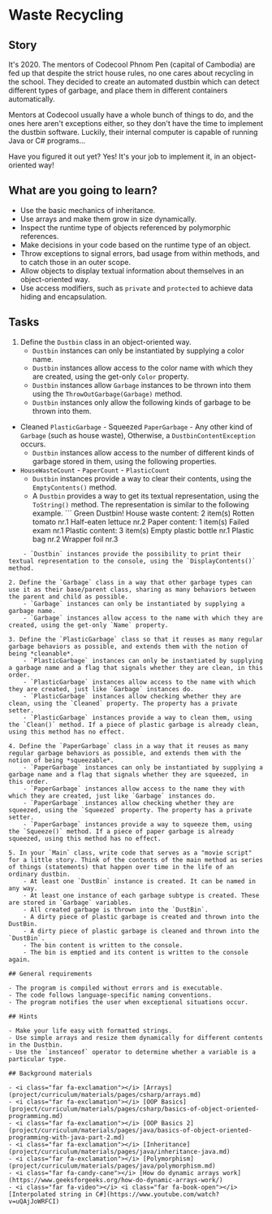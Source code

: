 # Waste Recycling

## Story

It's 2020.
The mentors of Codecool Phnom Pen (capital of Cambodia) are fed up that despite the strict house rules, no one cares about recycling in the school.
They decided to create an automated dustbin which can detect different types of garbage, and place them in different containers automatically.

Mentors at Codecool usually have a whole bunch of things to do, and the ones here aren't exceptions either, so they don't have the time to implement the dustbin software.
Luckily, their internal computer is capable of running Java or C# programs...

Have you figured it out yet?
Yes! It's your job to implement it, in an object-oriented way!

## What are you going to learn?

- Use the basic mechanics of inheritance.
- Use arrays and make them grow in size dynamically.
- Inspect the runtime type of objects referenced by polymorphic references.
- Make decisions in your code based on the runtime type of an object.
- Throw exceptions to signal errors, bad usage from within methods, and to catch those in an outer scope.
- Allow objects to display textual information about themselves in an object-oriented way.
- Use access modifiers, such as `private` and `protected` to achieve data hiding and encapsulation.

## Tasks

1. Define the `Dustbin` class in an object-oriented way.
    - `Dustbin` instances can only be instantiated by supplying a color name.
    - `Dustbin` instances allow access to the color name with which they are created, using the get-only `Color` property.
    - `Dustbin` instances allow `Garbage` instances to be thrown into them using the `ThrowOutGarbage(Garbage)` method.
    - `Dustbin` instances only allow the following kinds of garbage to be thrown into them.
- Cleaned `PlasticGarbage` - Squeezed `PaperGarbage` - Any other kind of `Garbage` (such as house waste),
Otherwise, a `DustbinContentException` occurs.
    - `Dustbin` instances allow access to the number of different kinds of garbage stored in them, using the following properties.
- `HouseWasteCount` - `PaperCount` - `PlasticCount`
    - `Dustbin` instances provide a way to clear their contents, using the `EmptyContents()` method.
    - A `Dustbin` provides a way to get its textual representation, using the `ToString()` method. The representation is similar to the following example. ``` Green Dustbin! House waste content: 2 item(s)
    Rotten tomato nr.1
    Half-eaten lettuce nr.2
Paper content: 1 item(s)
    Failed exam nr.1
Plastic content: 3 item(s)
    Empty plastic bottle nr.1
    Plastic bag nr.2
    Wrapper foil nr.3
```
    - `Dustbin` instances provide the possibility to print their textual representation to the console, using the `DisplayContents()` method.

2. Define the `Garbage` class in a way that other garbage types can use it as their base/parent class, sharing as many behaviors between the parent and child as possible.
    - `Garbage` instances can only be instantiated by supplying a garbage name.
    - `Garbage` instances allow access to the name with which they are created, using the get-only `Name` property.

3. Define the `PlasticGarbage` class so that it reuses as many regular garbage behaviors as possible, and extends them with the notion of being *cleanable*.
    - `PlasticGarbage` instances can only be instantiated by supplying a garbage name and a flag that signals whether they are clean, in this order.
    - `PlasticGarbage` instances allow access to the name with which they are created, just like `Garbage` instances do.
    - `PlasticGarbage` instances allow checking whether they are clean, using the `Cleaned` property. The property has a private setter.
    - `PlasticGarbage` instances provide a way to clean them, using the `Clean()` method. If a piece of plastic garbage is already clean, using this method has no effect.

4. Define the `PaperGarbage` class in a way that it reuses as many regular garbage behaviors as possible, and extends them with the notion of being *squeezable*.
    - `PaperGarbage` instances can only be instantiated by supplying a garbage name and a flag that signals whether they are squeezed, in this order.
    - `PaperGarbage` instances allow access to the name they with which they are created, just like `Garbage` instances do.
    - `PaperGarbage` instances allow checking whether they are squeezed, using the `Squeezed` property. The property has a private setter.
    - `PaperGarbage` instances provide a way to squeeze them, using the `Squeeze()` method. If a piece of paper garbage is already squeezed, using this method has no effect.

5. In your `Main` class, write code that serves as a "movie script" for a little story. Think of the contents of the main method as series of things (statements) that happen over time in the life of an ordinary dustbin.
    - At least one `DustBin` instance is created. It can be named in any way.
    - At least one instance of each garbage subtype is created. These are stored in `Garbage` variables.
    - All created garbage is thrown into the `DustBin`.
    - A dirty piece of plastic garbage is created and thrown into the DustBin.
    - A dirty piece of plastic garbage is cleaned and thrown into the `DustBin`.
    - The bin content is written to the console.
    - The bin is emptied and its content is written to the console again.

## General requirements

- The program is compiled without errors and is executable.
- The code follows language-specific naming conventions.
- The program notifies the user when exceptional situations occur.

## Hints

- Make your life easy with formatted strings.
- Use simple arrays and resize them dynamically for different contents in the Dustbin.
- Use the `instanceof` operator to determine whether a variable is a particular type.

## Background materials

- <i class="far fa-exclamation"></i> [Arrays](project/curriculum/materials/pages/csharp/arrays.md)
- <i class="far fa-exclamation"></i> [OOP Basics](project/curriculum/materials/pages/csharp/basics-of-object-oriented-programming.md)
- <i class="far fa-exclamation"></i> [OOP Basics 2](project/curriculum/materials/pages/java/basics-of-object-oriented-programming-with-java-part-2.md)
- <i class="far fa-exclamation"></i> [Inheritance](project/curriculum/materials/pages/java/inheritance-java.md)
- <i class="far fa-exclamation"></i> [Polymorphism](project/curriculum/materials/pages/java/polymorphism.md)
- <i class="far fa-candy-cane"></i> [How do dynamic arrays work](https://www.geeksforgeeks.org/how-do-dynamic-arrays-work/)
- <i class="far fa-video"></i> <i class="far fa-book-open"></i> [Interpolated string in C#](https://www.youtube.com/watch?v=uQAjJoWRFCI)

